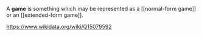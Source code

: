 A **game** is something which may be represented as a [[normal-form game]] or an [[extended-form game]].

https://www.wikidata.org/wiki/Q15079592
